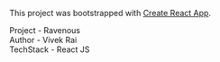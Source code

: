 This project was bootstrapped with [Create React App](https://github.com/facebook/create-react-app).

Project - Ravenous <br/>
Author - Vivek Rai <br/>
TechStack - React JS
